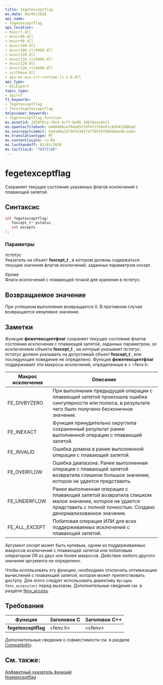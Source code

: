 ```yaml
---
title: fegetexceptflag
ms.date: 04/05/2018
api_name:
- fegetexceptflag
api_location:
- msvcrt.dll
- msvcr80.dll
- msvcr90.dll
- msvcr100.dll
- msvcr100_clr0400.dll
- msvcr110.dll
- msvcr110_clr0400.dll
- msvcr120.dll
- msvcr120_clr0400.dll
- ucrtbase.dll
- api-ms-win-crt-runtime-l1-1-0.dll
api_type:
- DLLExport
topic_type:
- apiref
f1_keywords:
- fegetexceptflag
- fenv/fegetexceptflag
helpviewer_keywords:
- fegetexceptflag function
ms.assetid: 2d28f0ca-70c9-4cff-be8b-3d876eacde71
ms.openlocfilehash: b840408ce704ad5519fbf233de41c8d5422006ad
ms.sourcegitcommit: ba4180a2d79d7e391f2f705797505d4aedbc2a5e
ms.translationtype: MT
ms.contentlocale: ru-RU
ms.lasthandoff: 02/03/2020
ms.locfileid: "76972180"
---
```

# <a name="fegetexceptflag"></a>fegetexceptflag

Сохраняет текущее состояние указанных флагов исключений с плавающей запятой.

## <a name="syntax"></a>Синтаксис

```C
int fegetexceptflag(
   fexcept_t* pstatus,
   int excepts
);
```

### <a name="parameters"></a>Параметры

*пстатус*<br/>
Указатель на объект **fexcept_t** , в котором должны содержаться текущие значения флагов исключений, заданных параметром *except*.

*Кроме*<br/>
Флаги исключений с плавающей точкой для хранения в *пстатус*.

## <a name="return-value"></a>Возвращаемое значение

При успешном выполнении возвращается 0. В противном случае возвращается ненулевое значение.

## <a name="remarks"></a>Заметки

Функция **фежетексцептфлаг** сохраняет текущее состояние флагов состояния исключения с плавающей запятой, заданных параметром, *за исключением* объекта **fexcept_t** , на который указывает *пстатус*.  *пстатус* должен указывать на допустимый объект **fexcept_t** , или последующее поведение не определено. Функция **фежетексцептфлаг** поддерживает эти макросы исключений, определенные в > \<fenv.h:

|Макрос исключения|Описание|
|---------------------|-----------------|
|FE_DIVBYZERO|При выполнении предыдущей операции с плавающей запятой произошла ошибка сингулярности или полюса, в результате чего было получено бесконечное значение.|
|FE_INEXACT|Функция принудительно округлила сохраненный результат ранее выполненной операции с плавающей запятой.|
|FE_INVALID|Ошибка домена в ранее выполненной операции с плавающей запятой.|
|FE_OVERFLOW|Ошибка диапазона. Ранее выполненная операция с плавающей запятой возвратила слишком большое значение, которое не удается представить.|
|FE_UNDERFLOW|Ранее выполненная операция с плавающей запятой возвратила слишком малое значение, которое не удается представить с полной точностью. Создано денормализованное значение.|
|FE_ALL_EXCEPT|Побитовая операция ИЛИ для всех поддерживаемых исключений с плавающей запятой.|

Аргумент *except* может быть нулевым, одним из поддерживаемых макросов исключений с плавающей запятой или побитовым оператором OR из двух или более макросов. Действие любого другого значения аргумента не определено.

Чтобы использовать эту функцию, необходимо отключить оптимизацию вычислений с плавающей запятой, которая может препятствовать доступу. Для этого следует использовать директиву `#pragma fenv_access(on)` перед вызовом. Дополнительные сведения см. в разделе [fenv_access](../../preprocessor/fenv-access.md).

## <a name="requirements"></a>Требования

|Функция|Заголовок C|Заголовок C++|
|--------------|--------------|------------------|
|**fegetexceptflag**|\<fenv.h>|\<cfenv>|

Дополнительные сведения о совместимости см. в разделе [Compatibility](../../c-runtime-library/compatibility.md).

## <a name="see-also"></a>См. также:

[Алфавитный указатель функций](crt-alphabetical-function-reference.md)<br/>
[fesetexceptflag](fesetexceptflag2.md)<br/>
